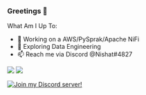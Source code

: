 ### Greetings 👋
What Am I Up To:

- 🔭 Working on a AWS/PySprak/Apache NiFi
- 🌱 Exploring Data Engineering
- 📫 Reach me via Discord @Nishat#4827


<img src="https://github-readme-stats.vercel.app/api?username=DevStrikerTech&show_icons=true&hide=prs,issues">
<img src="https://github-readme-stats.vercel.app/api/top-langs/?username=DevStrikerTech">

[![Join my Discord server!](https://invidget.switchblade.xyz/ef5KsqP?theme=light)](https://discord.gg/ef5KsqP)
